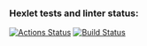 ### Hexlet tests and linter status:
[![Actions Status](https://github.com/absque96/php-project-lvl2/workflows/hexlet-check/badge.svg)](https://github.com/absque96/php-project-lvl2/actions)
[![Build Status](https://github.com/absque96/php-project-lvl2/workflows/check/badge.svg)](https://github.com/absque96/php-project-lvl2/actions)
